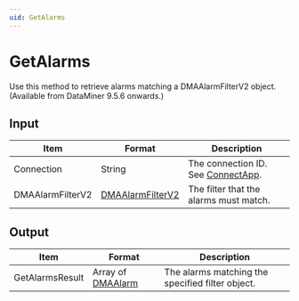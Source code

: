 ```yaml
---
uid: GetAlarms
---
```


# GetAlarms

Use this method to retrieve alarms matching a DMAAlarmFilterV2 object. (Available from DataMiner 9.5.6 onwards.)

## Input

| Item             | Format | Description                                                                                                  |
|------------------|--------|--------------------------------------------------------------------------------------------------------------|
| Connection       | String | The connection ID. See [ConnectApp](xref:ConnectApp).                                                         |
| DMAAlarmFilterV2 | [DMAAlarmFilterV2](xref:DMAAlarmFilterV2)  | The filter that the alarms must match. |

## Output

| Item | Format | Description |
|--|--|--|
| GetAlarmsResult | Array of [DMAAlarm](xref:DMAAlarm) | The alarms matching the specified filter object. |
